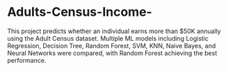 # Adults-Census-Income-
This project predicts whether an individual earns more than $50K annually using the Adult Census dataset. Multiple ML models including Logistic Regression, Decision Tree, Random Forest, SVM, KNN, Naive Bayes, and Neural Networks were compared, with Random Forest achieving the best performance.
